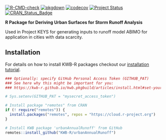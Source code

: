 [![R-CMD-check](https://github.com/KWB-R/urbanAnnualRunoff/actions?query=workflow%3AR-CMD-check/workflows/R-CMD-check/badge.svg)](https://github.com/KWB-R/urbanAnnualRunoff/actions?query=workflow%3AR-CMD-check)
[![pkgdown](https://github.com/KWB-R/urbanAnnualRunoff/actions?query=workflow%3Apkgdown/workflows/R-CMD-check/badge.svg)](https://github.com/KWB-R/urbanAnnualRunoff/actions?query=workflow%3Apkgdown)
[![codecov](https://codecov.io/github/KWB-R/urbanAnnualRunoff/branch/main/graphs/badge.svg)](https://codecov.io/github/KWB-R/urbanAnnualRunoff)
[![Project Status](https://img.shields.io/badge/lifecycle-experimental-orange.svg)](https://www.tidyverse.org/lifecycle/#experimental)
[![CRAN_Status_Badge](https://www.r-pkg.org/badges/version/urbanAnnualRunoff)]()

**R Package for Deriving Urban Surfaces for Storm Runoff 
Analysis**

Used in Project KEYS for generating inputs to
runoff model ABIMO for application in cities with data scarcity.

## Installation

For details on how to install KWB-R packages checkout our [installation tutorial](https://kwb-r.github.io/kwb.pkgbuild/articles/install.html).

```r
### Optionally: specify GitHub Personal Access Token (GITHUB_PAT)
### See here why this might be important for you:
### https://kwb-r.github.io/kwb.pkgbuild/articles/install.html#set-your-github_pat

# Sys.setenv(GITHUB_PAT = "mysecret_access_token")

# Install package "remotes" from CRAN
if (! require("remotes")) {
  install.packages("remotes", repos = "https://cloud.r-project.org")
}

# Install KWB package 'urbanAnnualRunoff' from GitHub
remotes::install_github("KWB-R/urbanAnnualRunoff")
```
